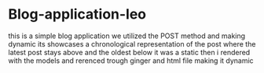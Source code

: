 # Blog-application-leo

this is a simple blog application we utilized the POST method and making dynamic its showcases a chronological representation of the post  where
the latest post stays above and the oldest below
it was a static then i rendered with the models and rerenced trough ginger and html file making it dynamic
